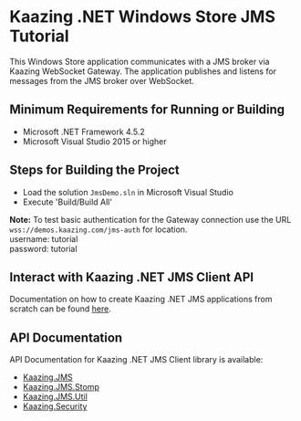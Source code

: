 # Kaazing .NET Windows Store JMS Tutorial

This Windows Store application communicates with a JMS broker via Kaazing WebSocket Gateway. The application publishes and listens for messages from the JMS broker over WebSocket.

## Minimum Requirements for Running or Building

* Microsoft .NET Framework 4.5.2
* Microsoft Visual Studio 2015 or higher

## Steps for Building the Project

* Load the solution `JmsDemo.sln` in Microsoft Visual Studio
* Execute 'Build/Build All'

__Note:__ To test basic authentication for the Gateway connection use the URL `wss://demos.kaazing.com/jms-auth` for location.</br>
username: tutorial </br>
password: tutorial 

## Interact with Kaazing .NET JMS Client API

Documentation on how to create Kaazing .NET JMS applications from scratch can be found [here](http://kaazing.com/doc/5.0/jms_client_docs/dev-dotnet/o_dev_dotnet.html).

## API Documentation

API Documentation for Kaazing .NET JMS Client library is available:

* [Kaazing.JMS](https://kaazing.com/doc/5.0/jms_client_docs/apidoc/client/dotnet/jms/html/N_Kaazing_JMS.htm)
* [Kaazing.JMS.Stomp](https://kaazing.com/doc/5.0/jms_client_docs/apidoc/client/dotnet/jms/html/N_Kaazing_JMS_Stomp.htm)
* [Kaazing.JMS.Util](https://kaazing.com/doc/5.0/jms_client_docs/apidoc/client/dotnet/jms/html/N_Kaazing_JMS_Util.htm)
* [Kaazing.Security](https://kaazing.com/doc/5.0/jms_client_docs/apidoc/client/dotnet/jms/html/N_Kaazing_Security.htm)
